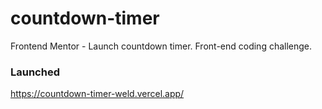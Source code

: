 # countdown-timer
Frontend Mentor - Launch countdown timer. Front-end coding challenge.


### Launched
https://countdown-timer-weld.vercel.app/